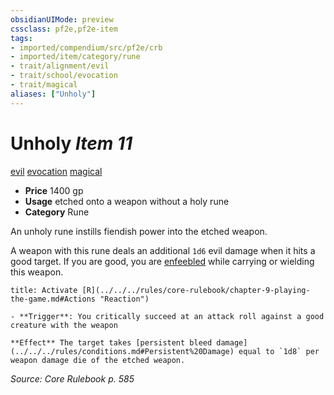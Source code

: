 ```yaml
---
obsidianUIMode: preview
cssclass: pf2e,pf2e-item
tags:
- imported/compendium/src/pf2e/crb
- imported/item/category/rune
- trait/alignment/evil
- trait/school/evocation
- trait/magical
aliases: ["Unholy"]
---
```

# Unholy *Item 11*  
[evil](evil.md)  [evocation](evocation.md)  [magical](magical.md)  

- **Price** 1400 gp
- **Usage** etched onto a weapon without a holy rune
- **Category** Rune

An unholy rune instills fiendish power into the etched weapon.

A weapon with this rune deals an additional `1d6` evil damage when it hits a good target. If you are good, you are [enfeebled](conditions.md#Enfeebled) while carrying or wielding this weapon.

```ad-embed-ability
title: Activate [R](../../../rules/core-rulebook/chapter-9-playing-the-game.md#Actions "Reaction")

- **Trigger**: You critically succeed at an attack roll against a good creature with the weapon

**Effect** The target takes [persistent bleed damage](../../../rules/conditions.md#Persistent%20Damage) equal to `1d8` per weapon damage die of the etched weapon.
```

*Source: Core Rulebook p. 585*
